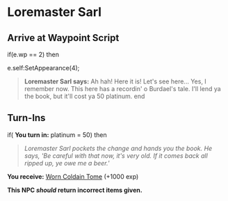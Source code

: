 # Loremaster Sarl
## Arrive at Waypoint Script

if(e.wp == 2) then


e.self:SetAppearance(4);


>**Loremaster Sarl says:** Ah hah! Here it is! Let's see here... Yes, I remember now. This here has a recordin' o Burdael's tale. I'll lend ya the book, but it'll cost ya 50 platinum.
end

## Turn-Ins





if( **You turn in:** platinum = 50) then


>*Loremaster Sarl pockets the change and hands you the book. He says, 'Be careful with that now, it's very old. If it comes back all ripped up, ye owe me a beer.'*


 **You receive:**  [Worn Coldain Tome](/item/18237) (+1000 exp)

**This NPC *should* return incorrect items given.**
